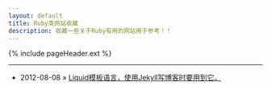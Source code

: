 ```yaml
---
layout: default
title: Ruby类网站收藏
description: 收藏一些关于Ruby有用的网站用于参考！！
---
```


{% include pageHeader.ext %}

<hr >

<ul>
    <li>2012-08-08 » <a href="http://liquidmarkup.org/">Liquid模板语言，使用Jekyll写博客时要用到它。</a></li>
</ul>
